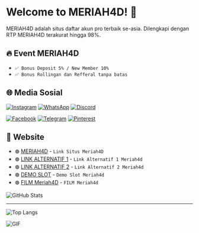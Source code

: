# Welcome to MERIAH4D! 👋

MERIAH4D adalah situs daftar akun pro terbaik se-asia. Dilengkapi dengan RTP MERIAH4D terakurat hingga 98%.

## 🔥 Event MERIAH4D
- `✅ Bonus Deposit 5% / New Member 10%`
- `✅ Bonus Rollingan dan Refferal tanpa batas`

## 🌐 Media Sosial
  [![Instagram](https://img.shields.io/badge/Instagram-E4405F?style=flat&logo=instagram&logoColor=white)](https://www.instagram.com/username) [![WhatsApp](https://img.shields.io/badge/WhatsApp-25D366?style=flat&logo=whatsapp&logoColor=white)](https://api.whatsapp.com/send/?phone=6283153367054&text&type=phone_number&app_absent=0) [![Discord](https://img.shields.io/badge/Discord-7289DA?style=flat&logo=discord&logoColor=white)](https://discord.com/users/) 

[![Facebook](https://img.shields.io/badge/Facebook-1877F2?style=flat&logo=facebook&logoColor=white)](https://www.facebook.com/groups/slotmudahjackpot/) [![Telegram](https://img.shields.io/badge/Telegram-0088CC?style=flat&logo=telegram&logoColor=white)](https://t.ly/virallllll) [![Pinterest](https://img.shields.io/badge/Pinterest-E60023?style=flat&logo=pinterest&logoColor=white)](https://www.pinterest.com/)

## 🎨 Website
- `🟢` [MERIAH4D](https://meriah4dlife.com/) - `Link Situs Meriah4D`
- `🟢` [LINK ALTERNATIF 1](https://harmonionline.net/) - `Link Alternatif 1 Meriah4d`
- `🟢` [LINK ALTERNATIF 2](https://149.28.150.246/) - `Link Alternatif 2 Meriah4d`
- `🟢` [DEMO SLOT](https://recandplay.xyz/) - `Demo Slot Meriah4d`
- `🟢` [FILM Meriah4D](https://filmterbaru.in/) - `FILM Meriah4d`
  
![GitHub Stats](https://github-readme-stats.vercel.app/api?username=yourusername&show_icons=true&hide_title=true)
<hr/>

![Top Langs](https://github-readme-stats.vercel.app/api/top-langs/?username=yourusername&layout=compact)

![GIF](https://github.com/MERIAH4D-OFFICIAL)
